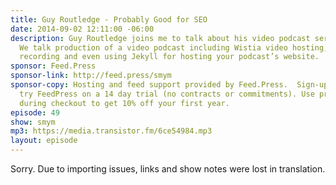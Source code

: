```yaml
---
title: Guy Routledge - Probably Good for SEO
date: 2014-09-02 12:11:00 -06:00
description: Guy Routledge joins me to talk about his video podcast series AtoZCSS.
  We talk production of a video podcast including Wistia video hosting, Screenflow
  recording and even using Jekyll for hosting your podcast’s website.
sponsor: Feed.Press
sponsor-link: http://feed.press/smym
sponsor-copy: Hosting and feed support provided by Feed.Press.  Sign-up today and
  try FeedPress on a 14 day trial (no contracts or commitments). Use promo code "smym"
  during checkout to get 10% off your first year.
episode: 49
show: smym
mp3: https://media.transistor.fm/6ce54984.mp3
layout: episode
---
```


Sorry. Due to importing issues, links and show notes were lost in translation.
